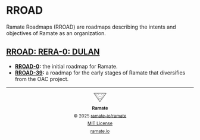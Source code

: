 # RROAD
Ramate Roadmaps (RROAD) are roadmaps describing the intents and objectives of Ramate as an organization.

<!--START OAC INDEX: DO NOT REMOVE THIS LINE -->
## [RROAD: RERA-0: DULAN](rera-000-000-000-dulan/README.md)
- **[RROAD-0](/rroad/rera-000-000-000-dulan/rroad-000-000-000/README.md):** the initial roadmap for Ramate.
- **[RROAD-39](/rroad/rera-000-000-000-dulan/rroad-000-000-039/README.md):** a roadmap for the early stages of Ramate that diversifies from the OAC project.

<!--RAMATE FOOTER: DO NOT REMOVE THIS LINE-->
---

<div align="center">
  <a href="https://github.com/ramate-io/oac">
    <picture>
      <source srcset="/assets/ramate-inverted-transparent.png" media="(prefers-color-scheme: dark)">
      <img height="24" src="/assets/ramate-transparent.png" alt="Ramate"/>
    </picture>
  </a>
  <br/>
  <sub>
    <b>Ramate</b>
    <br/>
    &copy; 2025 <a href="https://github.com/ramate-io/ramate">ramate-io/ramate</a>
    <br/>
    <a href="https://github.com/ramate-io/ramate/blob/main/LICENSE">MIT License</a>
    <br/>
    <a href="https://www.ramate.io">ramate.io</a>
  </sub>
</div>

<!--END OAC INDEX: DO NOT REMOVE THIS LINE -->
